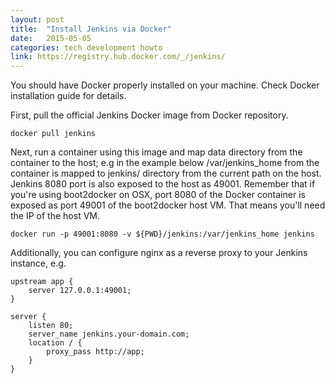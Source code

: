 ```yaml
---
layout: post
title:  "Install Jenkins via Docker"
date:   2015-05-05
categories: tech development howto
link: https://registry.hub.docker.com/_/jenkins/
---
```


You should have Docker properly installed on your machine. Check ﻿Docker installation guide for details.

First, pull the official Jenkins Docker image from Docker repository.

    docker pull jenkins

Next, run a container using this image and map data directory from the container to the host; e.g in the example below 
/var/jenkins_home from the container is mapped to jenkins/ directory from the current path on the host. Jenkins 8080 
port is also exposed to the host as 49001.  Remember that if you're using boot2docker on OSX, port 8080 of the Docker 
container is exposed as port 49001 of the boot2docker host VM.  That means you'll need the IP of the host VM.


    docker run -p 49001:8080 -v ${PWD}/jenkins:/var/jenkins_home jenkins

Additionally, you can configure nginx as a reverse proxy to your Jenkins instance, e.g.

    upstream app {
        server 127.0.0.1:49001;
    }
    
    server {
        listen 80;
        server_name jenkins.your-domain.com;
        location / {
            proxy_pass http://app;
        }
    }
